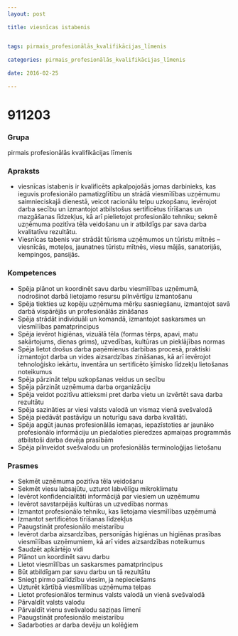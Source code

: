 ```yaml
---
layout: post
    
title: viesnīcas istabenis

    
tags: pirmais_profesionālās_kvalifikācijas_līmenis
    
categories: pirmais_profesionālās_kvalifikācijas_līmenis
    
date: 2016-02-25
    
---
```

# 911203

### Grupa
pirmais profesionālās kvalifikācijas līmenis


### Apraksts

* viesnīcas istabenis ir kvalificēts apkalpojošās jomas darbinieks, kas ieguvis profesionālo pamatizglītību un strādā viesmīlības uzņēmumu saimnieciskajā dienestā, veicot racionālu telpu uzkopšanu, ievērojot darba secību un izmantojot atbilstošus sertificētus tīrīšanas un mazgāšanas līdzekļus, kā arī pielietojot profesionālo tehniku; sekmē uzņēmuma pozitīva tēla veidošanu un ir atbildīgs par sava darba kvalitatīvu rezultātu. 
* Viesnīcas tabenis var strādāt tūrisma uzņēmumos un tūristu mītnēs – viesnīcās, moteļos, jaunatnes tūristu mītnēs, viesu mājās, sanatorijās, kempingos, pansijās.  

### Kompetences

* Spēja plānot un koordinēt savu darbu viesmīlības uzņēmumā, nodrošinot darbā lietojamo resursu pilnvērtīgu izmantošanu
* Spēja tiekties uz kopēju uzņēmuma mērķu sasniegšanu, izmantojot savā darbā vispārējās un profesionālās zināšanas
* Spēja strādāt individuāli un komandā, izmantojot saskarsmes un viesmīlības pamatprincipus
* Spēja ievērot higiēnas, vizuālā tēla (formas tērps, apavi, matu sakārtojums, dienas grims), uzvedības, kultūras un pieklājības normas
* Spēja lietot drošus darba paņēmienus darbības procesā, praktiski izmantojot darba un vides aizsardzības zināšanas, kā arī ievērojot tehnoloģisko iekārtu, inventāra un sertificēto ķīmisko līdzekļu lietošanas noteikumus
* Spēja pārzināt telpu uzkopšanas veidus un secību
* Spēja pārzināt uzņēmuma darba organizāciju
* Spēja veidot pozitīvu attieksmi pret darba vietu un izvērtēt sava darba rezultātu
* Spēja sazināties ar viesi valsts valodā un vismaz vienā svešvalodā
* Spēja piedāvāt pastāvīgu un noturīgu sava darba kvalitāti.
*  Spēja apgūt jaunas profesionālās iemaņas, iepazīstoties ar jaunāko profesionālo informāciju un piedaloties pieredzes apmaiņas programmās atbilstoši darba devēja prasībām
* Spēja pilnveidot svešvalodu un profesionālās terminoloģijas lietošanu

### Prasmes 
* Sekmēt uzņēmuma pozitīva tēla veidošanu
* Sekmēt viesu labsajūtu, uzturot labvēlīgu mikroklimatu
* Ievērot konfidencialitāti informācijā par viesiem un uzņēmumu
* Ievērot savstarpējās kultūras un uzvedības normas
* Izmantot profesionālo tehniku, kas lietojama viesmīlības uzņēmumā
* Izmantot sertificētos tīrīšanas līdzekļus
* Paaugstināt profesionālo meistarību
* Ievērot darba aizsardzības, personīgās higiēnas un higiēnas prasības viesmīlības uzņēmumiem, kā arī vides aizsardzības noteikumus
* Saudzēt apkārtējo vidi
* Plānot un koordinēt savu darbu
* Lietot viesmīlības un saskarsmes pamatprincipus
* Būt atbildīgam par savu darbu un tā rezultātu
* Sniegt pirmo palīdzību viesim, ja nepieciešams
* Uzturēt kārtībā viesmīlības uzņēmuma telpas
* Lietot profesionālos terminus valsts valodā un vienā svešvalodā
* Pārvaldīt valsts valodu
* Pārvaldīt vienu svešvalodu saziņas līmenī
* Paaugstināt profesionālo meistarību
* Sadarboties ar darba devēju un kolēģiem